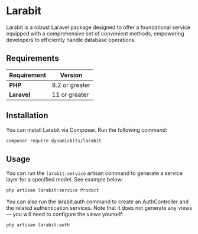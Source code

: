 # Larabit

Larabit is a robust Laravel package designed to offer a foundational service equipped with a comprehensive set of convenient methods, empowering developers to efficiently handle database operations.

## Requirements

| **Requirement** | **Version**    |
| --------------- | -------------- |
| **PHP**         | 8.2 or greater |
| **Laravel**     | 11 or greater  |

## Installation

You can install Larabit via Composer. Run the following command:

```bash
composer require dynamicbits/larabit
```

## Usage

You can run the `larabit:service` artisan command to generate a service layer for a specified model. See example below:

```bash
php artisan larabit:service Product
```

You can also run the larabit:auth command to create an AuthController and the related authentication services. Note that it does not generate any views — you will need to configure the views yourself:

```bash
php artisan larabit:auth
```
